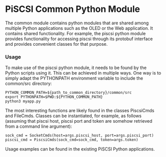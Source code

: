 # PiSCSI Common Python Module

The common module contains python modules that are shared among multiple Python 
applications such as the OLED or the Web application. It contains shared functionality.
For example, the piscsi python module provides functionality for accessing piscsi through its
protobuf interface and provides convenient classes for that purpose. 

### Usage

To make use of the piscsi python module, it needs to be found by the Python scripts using it. 
This can be achieved in multiple ways. One way is to simply adapt the PYTHONPATH environment
variable to include the common/src directory:

```
PYTHON_COMMON_PATH=${path_to_common_directory}/common/src
export PYTHONPATH=$PWD:${PYTHON_COMMON_PATH}
python3 myapp.py
```

The most interesting functions are likely found in the classes PiscsiCmds and FileCmds. Classes
can be instantiated, for example, as follows 
(assuming that piscsi host, piscsi port and token are somehow retrieved from a command line 
argument):

```
sock_cmd = SocketCmds(host=args.piscsi_host, port=args.piscsi_port)
piscsi_cmd = PiscsiCmds(sock_cmd=sock_cmd, token=args.token)
```

Usage examples can be found in the existing PiSCSI Python applications.
